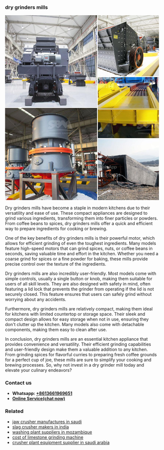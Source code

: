 <h3>dry grinders mills</h3><img src='1704791533.jpg' alt=''><p>Dry grinders mills have become a staple in modern kitchens due to their versatility and ease of use. These compact appliances are designed to grind various ingredients, transforming them into finer particles or powders. From coffee beans to spices, dry grinders mills offer a quick and efficient way to prepare ingredients for cooking or brewing.</p><p>One of the key benefits of dry grinders mills is their powerful motor, which allows for efficient grinding of even the toughest ingredients. Many models feature high-speed motors that can grind spices, nuts, or coffee beans in seconds, saving valuable time and effort in the kitchen. Whether you need a coarse grind for spices or a fine powder for baking, these mills provide precise control over the texture of the ingredients.</p><p>Dry grinders mills are also incredibly user-friendly. Most models come with simple controls, usually a single button or knob, making them suitable for users of all skill levels. They are also designed with safety in mind, often featuring a lid lock that prevents the grinder from operating if the lid is not securely closed. This feature ensures that users can safely grind without worrying about any accidents.</p><p>Furthermore, dry grinders mills are relatively compact, making them ideal for kitchens with limited countertop or storage space. Their sleek and compact design allows for easy storage when not in use, ensuring they don't clutter up the kitchen. Many models also come with detachable components, making them easy to clean after use.</p><p>In conclusion, dry grinders mills are an essential kitchen appliance that provides convenience and versatility. Their efficient grinding capabilities and user-friendly design make them a valuable addition to any kitchen. From grinding spices for flavorful curries to preparing fresh coffee grounds for a perfect cup of joe, these mills are sure to simplify your cooking and brewing processes. So, why not invest in a dry grinder mill today and elevate your culinary endeavors?</p><h3>Contact us</h3><ul><li><strong>Whatsapp:&nbsp;<a href="https://wa.me/8613661969651">+8613661969651</a></strong></li><li><a href="https://swt.shibang-china.com/?git&amp;zhl&amp;dry grinders mills"><strong>Online Service(chat now)</strong></a></li></ul><h3>Related</h3><ul><li><a href='jaw crusher manufactures in saudi.md'>jaw crusher manufactures in saudi</a></li><li><a href='slag crusher makers in india.md'>slag crusher makers in india</a></li><li><a href='washing plant suppliers in mozambique.md'>washing plant suppliers in mozambique</a></li><li><a href='cost of limestone grinding machine.md'>cost of limestone grinding machine</a></li><li><a href='crusher plant equipment supplier in saudi arabia.md'>crusher plant equipment supplier in saudi arabia</a></li></ul>
